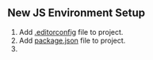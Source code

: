 ## New JS Environment Setup
1. Add [.editorconfig](.editorconfig) file to project.
2. Add [package.json](package.json) file to project.
3. 
